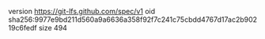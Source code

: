 version https://git-lfs.github.com/spec/v1
oid sha256:9977e9bd211d560a9a6636a358f92f7c241c75cbdd4767d17ac2b90219c6fedf
size 494
